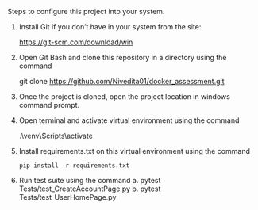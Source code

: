 Steps to configure this project into your system.

1. Install Git if you don’t have in your system from the site:

  	https://git-scm.com/download/win
	
2. Open Git Bash and clone this repository in a directory using the command

  	git clone https://github.com/Nivedita01/docker_assessment.git
	
3. Once the project is cloned, open the project location in windows command prompt.

4. Open terminal and activate virtual environment using the command

   	.\venv\Scripts\activate

5. Install requirements.txt on this virtual environment using the command

	   pip install -r requirements.txt

6. Run test suite using the command
	a.	pytest Tests/test_CreateAccountPage.py
	b.	pytest Tests/test_UserHomePage.py
